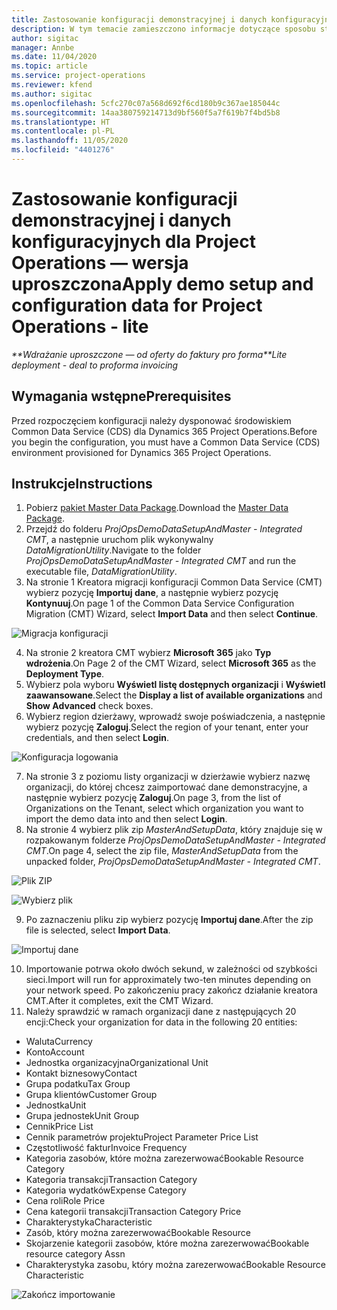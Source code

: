 ```yaml
---
title: Zastosowanie konfiguracji demonstracyjnej i danych konfiguracyjnych — wersja uproszczona
description: W tym temacie zamieszczono informacje dotyczące sposobu stosowania konfiguracji demonstracyjnej i danych konfiguracyjnych Project Operations.
author: sigitac
manager: Annbe
ms.date: 11/04/2020
ms.topic: article
ms.service: project-operations
ms.reviewer: kfend
ms.author: sigitac
ms.openlocfilehash: 5cfc270c07a568d692f6cd180b9c367ae185044c
ms.sourcegitcommit: 14aa380759214713d9bf560f5a7f619b7f4bd5b8
ms.translationtype: HT
ms.contentlocale: pl-PL
ms.lasthandoff: 11/05/2020
ms.locfileid: "4401276"
---
```

# <a name="apply-demo-setup-and-configuration-data-for-project-operations---lite"></a><span data-ttu-id="e08e8-103">Zastosowanie konfiguracji demonstracyjnej i danych konfiguracyjnych dla Project Operations — wersja uproszczona</span><span class="sxs-lookup"><span data-stu-id="e08e8-103">Apply demo setup and configuration data for Project Operations - lite</span></span> 

<span data-ttu-id="e08e8-104">_\*\*Wdrażanie uproszczone — od oferty do faktury pro forma_</span><span class="sxs-lookup"><span data-stu-id="e08e8-104">_\*\*Lite deployment - deal to proforma invoicing_</span></span>

## <a name="prerequisites"></a><span data-ttu-id="e08e8-105">Wymagania wstępne</span><span class="sxs-lookup"><span data-stu-id="e08e8-105">Prerequisites</span></span>

<span data-ttu-id="e08e8-106">Przed rozpoczęciem konfiguracji należy dysponować środowiskiem Common Data Service (CDS) dla Dynamics 365 Project Operations.</span><span class="sxs-lookup"><span data-stu-id="e08e8-106">Before you begin the configuration, you must have a Common Data Service (CDS) environment provisioned for Dynamics 365 Project Operations.</span></span>


## <a name="instructions"></a><span data-ttu-id="e08e8-107">Instrukcje</span><span class="sxs-lookup"><span data-stu-id="e08e8-107">Instructions</span></span>

1. <span data-ttu-id="e08e8-108">Pobierz [pakiet Master Data Package](https://download.microsoft.com/download/3/4/1/341bf279-a64f-4baa-af31-ce624859b518/ProjOpsSampleSetupData%20-%20CE%20only%20CMT.zip).</span><span class="sxs-lookup"><span data-stu-id="e08e8-108">Download the [Master Data Package](https://download.microsoft.com/download/3/4/1/341bf279-a64f-4baa-af31-ce624859b518/ProjOpsSampleSetupData%20-%20CE%20only%20CMT.zip).</span></span> 
2. <span data-ttu-id="e08e8-109">Przejdź do folderu *ProjOpsDemoDataSetupAndMaster - Integrated CMT*, a następnie uruchom plik wykonywalny *DataMigrationUtility*.</span><span class="sxs-lookup"><span data-stu-id="e08e8-109">Navigate to the folder *ProjOpsDemoDataSetupAndMaster - Integrated CMT* and run the executable file, *DataMigrationUtility*.</span></span>
3. <span data-ttu-id="e08e8-110">Na stronie 1 Kreatora migracji konfiguracji Common Data Service (CMT) wybierz pozycję **Importuj dane**, a następnie wybierz pozycję **Kontynuuj**.</span><span class="sxs-lookup"><span data-stu-id="e08e8-110">On page 1 of the Common Data Service Configuration Migration (CMT) Wizard, select **Import Data** and then select **Continue**.</span></span>

![Migracja konfiguracji](./media/1ConfigurationMigration.png)

4. <span data-ttu-id="e08e8-112">Na stronie 2 kreatora CMT wybierz **Microsoft 365** jako **Typ wdrożenia**.</span><span class="sxs-lookup"><span data-stu-id="e08e8-112">On Page 2 of the CMT Wizard, select **Microsoft 365** as the **Deployment Type**.</span></span>
5. <span data-ttu-id="e08e8-113">Wybierz pola wyboru **Wyświetl listę dostępnych organizacji** i **Wyświetl zaawansowane**.</span><span class="sxs-lookup"><span data-stu-id="e08e8-113">Select the **Display a list of available organizations** and **Show Advanced** check boxes.</span></span>
6. <span data-ttu-id="e08e8-114">Wybierz region dzierżawy, wprowadź swoje poświadczenia, a następnie wybierz pozycję **Zaloguj**.</span><span class="sxs-lookup"><span data-stu-id="e08e8-114">Select the region of your tenant, enter your credentials, and then select **Login**.</span></span>

![Konfiguracja logowania](./media/2ConfigurationSignin.png)

7. <span data-ttu-id="e08e8-116">Na stronie 3 z poziomu listy organizacji w dzierżawie wybierz nazwę organizacji, do której chcesz zaimportować dane demonstracyjne, a następnie wybierz pozycję **Zaloguj**.</span><span class="sxs-lookup"><span data-stu-id="e08e8-116">On page 3, from the list of Organizations on the Tenant, select which organization you want to import the demo data into and then select **Login**.</span></span>
8. <span data-ttu-id="e08e8-117">Na stronie 4 wybierz plik zip *MasterAndSetupData*, który znajduje się w rozpakowanym folderze *ProjOpsDemoDataSetupAndMaster - Integrated CMT*.</span><span class="sxs-lookup"><span data-stu-id="e08e8-117">On page 4, select the zip file, *MasterAndSetupData* from the unpacked folder, *ProjOpsDemoDataSetupAndMaster - Integrated CMT*.</span></span>

![Plik ZIP](./media/3ZipFile.png)

![Wybierz plik](./media/4SelectAFile.png)

9. <span data-ttu-id="e08e8-120">Po zaznaczeniu pliku zip wybierz pozycję **Importuj dane**.</span><span class="sxs-lookup"><span data-stu-id="e08e8-120">After the zip file is selected, select **Import Data**.</span></span>

![Importuj dane](./media/5ImportData.png)

10. <span data-ttu-id="e08e8-122">Importowanie potrwa około dwóch sekund, w zależności od szybkości sieci.</span><span class="sxs-lookup"><span data-stu-id="e08e8-122">Import will run for approximately two-ten minutes depending on your network speed.</span></span> <span data-ttu-id="e08e8-123">Po zakończeniu pracy zakończ działanie kreatora CMT.</span><span class="sxs-lookup"><span data-stu-id="e08e8-123">After it completes, exit the CMT Wizard.</span></span> 
11. <span data-ttu-id="e08e8-124">Należy sprawdzić w ramach organizacji dane z następujących 20 encji:</span><span class="sxs-lookup"><span data-stu-id="e08e8-124">Check your organization for data in the following 20 entities:</span></span>

-   <span data-ttu-id="e08e8-125">Waluta</span><span class="sxs-lookup"><span data-stu-id="e08e8-125">Currency</span></span>
-   <span data-ttu-id="e08e8-126">Konto</span><span class="sxs-lookup"><span data-stu-id="e08e8-126">Account</span></span>
-   <span data-ttu-id="e08e8-127">Jednostka organizacyjna</span><span class="sxs-lookup"><span data-stu-id="e08e8-127">Organizational Unit</span></span>
-   <span data-ttu-id="e08e8-128">Kontakt biznesowy</span><span class="sxs-lookup"><span data-stu-id="e08e8-128">Contact</span></span>
-   <span data-ttu-id="e08e8-129">Grupa podatku</span><span class="sxs-lookup"><span data-stu-id="e08e8-129">Tax Group</span></span>
-   <span data-ttu-id="e08e8-130">Grupa klientów</span><span class="sxs-lookup"><span data-stu-id="e08e8-130">Customer Group</span></span>
-   <span data-ttu-id="e08e8-131">Jednostka</span><span class="sxs-lookup"><span data-stu-id="e08e8-131">Unit</span></span>
-   <span data-ttu-id="e08e8-132">Grupa jednostek</span><span class="sxs-lookup"><span data-stu-id="e08e8-132">Unit Group</span></span>
-   <span data-ttu-id="e08e8-133">Cennik</span><span class="sxs-lookup"><span data-stu-id="e08e8-133">Price List</span></span>
-   <span data-ttu-id="e08e8-134">Cennik parametrów projektu</span><span class="sxs-lookup"><span data-stu-id="e08e8-134">Project Parameter Price List</span></span> 
-   <span data-ttu-id="e08e8-135">Częstotliwość faktur</span><span class="sxs-lookup"><span data-stu-id="e08e8-135">Invoice Frequency</span></span>
-   <span data-ttu-id="e08e8-136">Kategoria zasobów, które można zarezerwować</span><span class="sxs-lookup"><span data-stu-id="e08e8-136">Bookable Resource Category</span></span>
-   <span data-ttu-id="e08e8-137">Kategoria transakcji</span><span class="sxs-lookup"><span data-stu-id="e08e8-137">Transaction Category</span></span>
-   <span data-ttu-id="e08e8-138">Kategoria wydatków</span><span class="sxs-lookup"><span data-stu-id="e08e8-138">Expense Category</span></span>
-   <span data-ttu-id="e08e8-139">Cena roli</span><span class="sxs-lookup"><span data-stu-id="e08e8-139">Role Price</span></span>
-   <span data-ttu-id="e08e8-140">Cena kategorii transakcji</span><span class="sxs-lookup"><span data-stu-id="e08e8-140">Transaction Category Price</span></span>
-   <span data-ttu-id="e08e8-141">Charakterystyka</span><span class="sxs-lookup"><span data-stu-id="e08e8-141">Characteristic</span></span>
-   <span data-ttu-id="e08e8-142">Zasób, który można zarezerwować</span><span class="sxs-lookup"><span data-stu-id="e08e8-142">Bookable Resource</span></span>
-   <span data-ttu-id="e08e8-143">Skojarzenie kategorii zasobów, które można zarezerwować</span><span class="sxs-lookup"><span data-stu-id="e08e8-143">Bookable resource category Assn</span></span>
-   <span data-ttu-id="e08e8-144">Charakterystyka zasobu, który można zarezerwować</span><span class="sxs-lookup"><span data-stu-id="e08e8-144">Bookable Resource Characteristic</span></span>

![Zakończ importowanie](./media/6CompleteImport.png)
